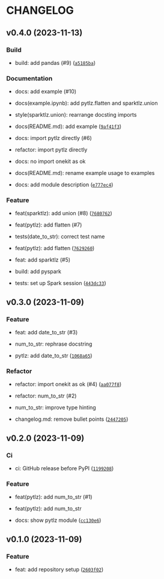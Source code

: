 # CHANGELOG



## v0.4.0 (2023-11-13)

### Build

* build: add pandas (#9) ([`a5185ba`](https://github.com/estripling/onekit/commit/a5185baf15be09815fed92c34a70191ebdc86a91))

### Documentation

* docs: add example (#10)

* docs(example.ipynb): add pytlz.flatten and sparktlz.union

* style(sparktlz.union): rearrange docsting imports

* docs(README.md): add example ([`9af41f3`](https://github.com/estripling/onekit/commit/9af41f347198d43d42def455cf6e2076992fe603))

* docs: import pytlz directly (#6)

* refactor: import pytlz directly

* docs: no import onekit as ok

* docs(README.md): rename example usage to examples

* docs: add module description ([`e777ec4`](https://github.com/estripling/onekit/commit/e777ec440be757da0cd7a896563580f8d343667a))

### Feature

* feat(sparktlz): add union (#8) ([`7680762`](https://github.com/estripling/onekit/commit/76807626f3c64755171654d43749eb9c875c9d8c))

* feat(pytlz): add flatten (#7)

* tests(date_to_str): correct test name

* feat(pytlz): add flatten ([`7629260`](https://github.com/estripling/onekit/commit/7629260f14a0ce7af3afa78e624753f03efd55e1))

* feat: add sparktlz (#5)

* build: add pyspark

* tests: set up Spark session ([`443dc33`](https://github.com/estripling/onekit/commit/443dc338543f301da19d4a656e65bb7632949363))


## v0.3.0 (2023-11-09)

### Feature

* feat: add date_to_str (#3)

* num_to_str: rephrase docstring

* pytlz: add date_to_str ([`1068a65`](https://github.com/estripling/onekit/commit/1068a65df00a9c89997f3fe8c216e4e03f818e59))

### Refactor

* refactor: import onekit as ok (#4) ([`aa077f8`](https://github.com/estripling/onekit/commit/aa077f818ed942d6f7742ee79d08e435af893a19))

* refactor: num_to_str (#2)

* num_to_str: improve type hinting

* changelog.md: remove bullet points ([`2447205`](https://github.com/estripling/onekit/commit/2447205871da761d1ac321475fac4bea1ee6107e))


## v0.2.0 (2023-11-09)

### Ci

* ci: GitHub release before PyPI ([`1199208`](https://github.com/estripling/onekit/commit/11992089d2396ef24f81bfa2c1e5624750c8b3b5))

### Feature

* feat(pytlz): add num_to_str (#1)

* feat(pytlz): add num_to_str

* docs: show pytlz module ([`cc130e6`](https://github.com/estripling/onekit/commit/cc130e6850d9a8a325067a0935ccceada27b0e40))


## v0.1.0 (2023-11-09)

### Feature

* feat: add repository setup ([`2603f02`](https://github.com/estripling/onekit/commit/2603f02007d10a8b932a0510495df89a9c64635b))

